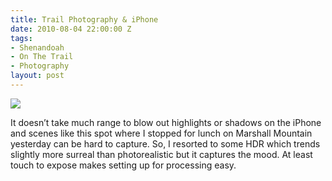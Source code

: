 ```yaml
---
title: Trail Photography & iPhone
date: 2010-08-04 22:00:00 Z
tags:
- Shenandoah
- On The Trail
- Photography
layout: post
---
```


<div class="articleBody clearfix">
	 <img src='/images/marshallhawk.jpg' >
	 <!--more-->
	 <p>It doesn’t take much range to blow out highlights or shadows on the iPhone and scenes like this spot where I stopped for lunch on Marshall Mountain yesterday can be hard to capture. So, I resorted to some HDR which trends slightly more surreal than photorealistic but it captures the mood. At least touch to expose makes setting up for processing easy.</p>
</div>
